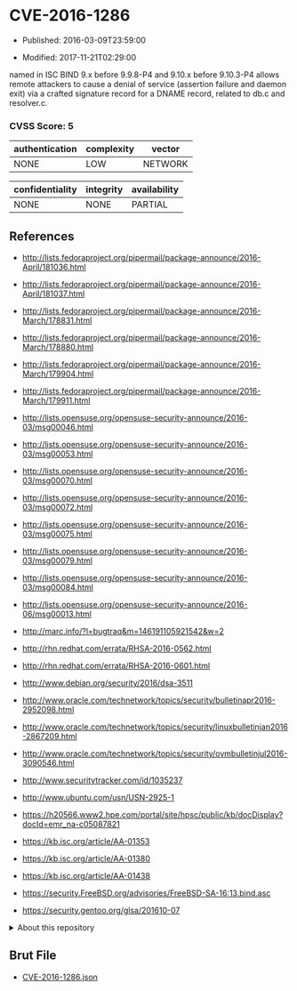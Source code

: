 # CVE-2016-1286

- Published: 2016-03-09T23:59:00

- Modified: 2017-11-21T02:29:00

named in ISC BIND 9.x before 9.9.8-P4 and 9.10.x before 9.10.3-P4 allows remote attackers to cause a denial of service (assertion failure and daemon exit) via a crafted signature record for a DNAME record, related to db.c and resolver.c.

### CVSS Score: **5**

| authentication | complexity | vector |
| --- | --- | --- |
| NONE | LOW | NETWORK |

| confidentiality | integrity | availability |
| --- | --- | --- |
| NONE | NONE | PARTIAL |

## References

* http://lists.fedoraproject.org/pipermail/package-announce/2016-April/181036.html

* http://lists.fedoraproject.org/pipermail/package-announce/2016-April/181037.html

* http://lists.fedoraproject.org/pipermail/package-announce/2016-March/178831.html

* http://lists.fedoraproject.org/pipermail/package-announce/2016-March/178880.html

* http://lists.fedoraproject.org/pipermail/package-announce/2016-March/179904.html

* http://lists.fedoraproject.org/pipermail/package-announce/2016-March/179911.html

* http://lists.opensuse.org/opensuse-security-announce/2016-03/msg00046.html

* http://lists.opensuse.org/opensuse-security-announce/2016-03/msg00053.html

* http://lists.opensuse.org/opensuse-security-announce/2016-03/msg00070.html

* http://lists.opensuse.org/opensuse-security-announce/2016-03/msg00072.html

* http://lists.opensuse.org/opensuse-security-announce/2016-03/msg00075.html

* http://lists.opensuse.org/opensuse-security-announce/2016-03/msg00079.html

* http://lists.opensuse.org/opensuse-security-announce/2016-03/msg00084.html

* http://lists.opensuse.org/opensuse-security-announce/2016-06/msg00013.html

* http://marc.info/?l=bugtraq&m=146191105921542&w=2

* http://rhn.redhat.com/errata/RHSA-2016-0562.html

* http://rhn.redhat.com/errata/RHSA-2016-0601.html

* http://www.debian.org/security/2016/dsa-3511

* http://www.oracle.com/technetwork/topics/security/bulletinapr2016-2952098.html

* http://www.oracle.com/technetwork/topics/security/linuxbulletinjan2016-2867209.html

* http://www.oracle.com/technetwork/topics/security/ovmbulletinjul2016-3090546.html

* http://www.securitytracker.com/id/1035237

* http://www.ubuntu.com/usn/USN-2925-1

* https://h20566.www2.hpe.com/portal/site/hpsc/public/kb/docDisplay?docId=emr_na-c05087821

* https://kb.isc.org/article/AA-01353

* https://kb.isc.org/article/AA-01380

* https://kb.isc.org/article/AA-01438

* https://security.FreeBSD.org/advisories/FreeBSD-SA-16:13.bind.asc

* https://security.gentoo.org/glsa/201610-07

<details>
<summary>About this repository</summary> 

  This repository is part of the project [Live Hack CVE](https://github.com/Live-Hack-CVE). Main website can be found [www.live-hack.org](https://www.live-hack.org) 
  
  Made by [Sn0wAlice](https://github.com/Sn0wAlice) for the people that care about security and need to have a feed of the latest CVEs. Hope you enjoy it, don't forget to star the repo and follow me on [Twitter](https://twitter.com/Sn0wAlice) and [Github](https://github.com/Sn0wAlice). And that is my [personnal website](https://www.alice-snow.me/)

  - [Home Page](https://github.com/Live-Hack-CVE)
  - [Framework](https://github.com/Live-Hack-CVE/cve-framework)
  - [CVE database](https://github.com/Live-Hack-CVE/full_database)
  - [Changelog](https://github.com/Live-Hack-CVE/Changelog)
</details>

## Brut File

* [CVE-2016-1286.json](https://raw.githubusercontent.com/Live-Hack-CVE/full_database/main/cves/2016/CVE-2016-1286.json)

